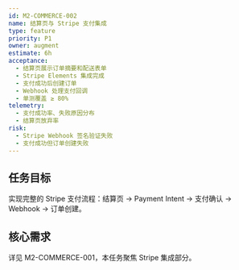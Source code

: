 ```yaml
---
id: M2-COMMERCE-002
name: 结算页与 Stripe 支付集成
type: feature
priority: P1
owner: augment
estimate: 6h
acceptance:
  - 结算页展示订单摘要和配送表单
  - Stripe Elements 集成完成
  - 支付成功后创建订单
  - Webhook 处理支付回调
  - 单测覆盖 ≥ 80%
telemetry:
  - 支付成功率、失败原因分布
  - 结算页放弃率
risk:
  - Stripe Webhook 签名验证失败
  - 支付成功但订单创建失败
---
```


## 任务目标
实现完整的 Stripe 支付流程：结算页 → Payment Intent → 支付确认 → Webhook → 订单创建。

## 核心需求
详见 M2-COMMERCE-001，本任务聚焦 Stripe 集成部分。

